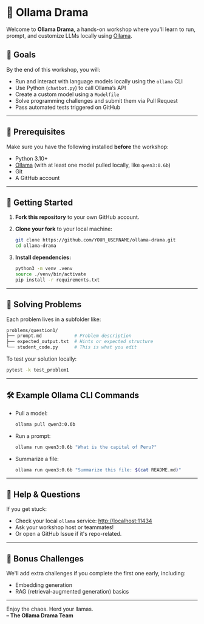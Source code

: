 # 🐑 Ollama Drama

Welcome to **Ollama Drama**, a hands-on workshop where you'll learn to run, prompt, and customize LLMs locally using [Ollama](https://ollama.com/).

## 🎯 Goals

By the end of this workshop, you will:

- Run and interact with language models locally using the `ollama` CLI
- Use Python (`chatbot.py`) to call Ollama’s API
- Create a custom model using a `Modelfile`
- Solve programming challenges and submit them via Pull Request
- Pass automated tests triggered on GitHub

---

## 🧰 Prerequisites

Make sure you have the following installed **before** the workshop:

- Python 3.10+
- [Ollama](https://ollama.com/download) (with at least one model pulled locally, like `qwen3:0.6b`)
- Git
- A GitHub account

---

## 🚀 Getting Started

1. **Fork this repository** to your own GitHub account.
2. **Clone your fork** to your local machine:

   ```bash
   git clone https://github.com/YOUR_USERNAME/ollama-drama.git
   cd ollama-drama
   ```

3. **Install dependencies:**

   ```bash
   python3 -m venv .venv
   source ./venv/bin/activate
   pip install -r requirements.txt
   ```

---

## 🧪 Solving Problems

Each problem lives in a subfolder like:

```bash
problems/question1/
├── prompt.md            # Problem description
├── expected_output.txt  # Hints or expected structure
└── student_code.py      # This is what you edit
```

To test your solution locally:

```bash
pytest -k test_problem1
```

---

## 🛠 Example Ollama CLI Commands

- Pull a model:

  ```bash
  ollama pull qwen3:0.6b
  ```

- Run a prompt:

  ```bash
  ollama run qwen3:0.6b "What is the capital of Peru?"
  ```

- Summarize a file:

  ```bash
  ollama run qwen3:0.6b "Summarize this file: $(cat README.md)"
  ```

---

## 💬 Help & Questions

If you get stuck:

- Check your local `ollama` service: [http://localhost:11434](http://localhost:11434)
- Ask your workshop host or teammates!
- Or open a GitHub Issue if it's repo-related.

---

## 🤘 Bonus Challenges

We'll add extra challenges if you complete the first one early, including:

- Embedding generation
- RAG (retrieval-augmented generation) basics

---

Enjoy the chaos. Herd your llamas.  
**– The Ollama Drama Team**
